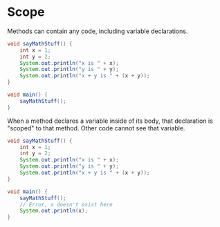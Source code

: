 # Scope

Methods can contain any code, including variable declarations.

```java
void sayMathStuff() {
    int x = 1;
    int y = 2;
    System.out.println("x is " + x);
    System.out.println("y is " + y);
    System.out.println("x + y is " + (x + y));
}

void main() {
    sayMathStuff();
}
```

When a method declares a variable inside of its body, that declaration is "scoped" to that method.
Other code cannot see that variable.

```java
void sayMathStuff() {
    int x = 1;
    int y = 2;
    System.out.println("x is " + x);
    System.out.println("y is " + y);
    System.out.println("x + y is " + (x + y));
}

void main() {
    sayMathStuff();
    // Error, x doesn't exist here
    System.out.println(x);
}
```
